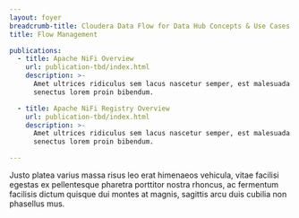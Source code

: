 ```yaml
---
layout: foyer
breadcrumb-title: Cloudera Data Flow for Data Hub Concepts & Use Cases
title: Flow Management

publications:
  - title: Apache NiFi Overview
    url: publication-tbd/index.html
    description: >-
      Amet ultrices ridiculus sem lacus nascetur semper, est malesuada
      senectus lorem proin bibendum.

  - title: Apache NiFi Registry Overview
    url: publication-tbd/index.html
    description: >-
      Amet ultrices ridiculus sem lacus nascetur semper, est malesuada
      senectus lorem proin bibendum.

---
```


Justo platea varius massa risus leo erat himenaeos vehicula, vitae
facilisi egestas ex pellentesque pharetra porttitor nostra rhoncus, ac
fermentum facilisis dictum quisque dui montes at magnis, sagittis arcu
duis cubilia non phasellus mus.
